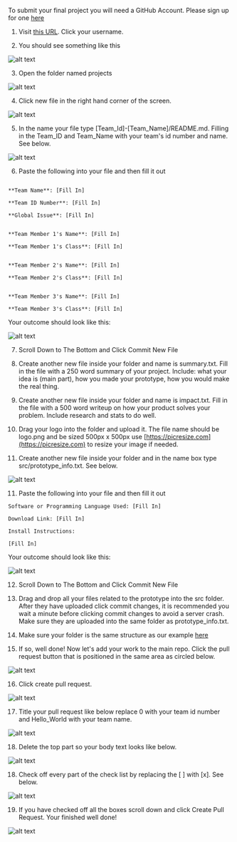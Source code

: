 To submit your final project you will need a GitHub Account. Please sign up for one [here](https://github.com/join)

1. Visit [this URL](https://github.com/gemssingaporestudentcouncil/innovationweek2020/fork). Click your username.

2. You should see something like this

![alt text](https://github.com/gemssingaporestudentcouncil/innovationweek2020/blob/master/resources/submitimages/Screen%20Shot%202019-12-29%20at%209.13.46%20AM.png "Your new forked Repo")

3. Open the folder named projects

![alt text](https://github.com/gemssingaporestudentcouncil/innovationweek2020/blob/master/resources/submitimages/Screen%20Shot%202019-12-29%20at%209.13.46%20AM%20Edited.png?raw=true)

4. Click new file in the right hand corner of the screen.

![alt text](https://github.com/gemssingaporestudentcouncil/innovationweek2020/blob/master/resources/submitimages/Screen%20Shot%202019-12-29%20at%209.14.02%20AM.png?raw=true)

5. In the name your file type [Team_Id]-[Team_Name]/README.md. Filling in the Team_ID and Team_Name with your team's id number and name. See below.

![alt text](https://github.com/gemssingaporestudentcouncil/innovationweek2020/blob/master/resources/submitimages/Screen%20Shot%202019-12-29%20at%209.15.25%20AM.png?raw=true)

6. Paste the following into your file and then fill it out

```

**Team Name**: [Fill In]

**Team ID Number**: [Fill In]

**Global Issue**: [Fill In]


**Team Member 1's Name**: [Fill In]

**Team Member 1's Class**: [Fill In]


**Team Member 2's Name**: [Fill In]

**Team Member 2's Class**: [Fill In]


**Team Member 3's Name**: [Fill In]

**Team Member 3's Class**: [Fill In]

```

Your outcome should look like this:

![alt text](https://github.com/gemssingaporestudentcouncil/innovationweek2020/blob/master/resources/submitimages/Screen%20Shot%202019-12-29%20at%209.21.55%20AM.png?raw=true)

7. Scroll Down to The Bottom and Click Commit New File

8. Create another new file inside your folder and name is summary.txt. Fill in the file with a 250 word summary of your project. Include: what your idea is (main part), how you made your prototype, how you would make the real thing.

9. Create another new file inside your folder and name is impact.txt. Fill in the file with a 500 word writeup on how your product solves your problem. Include research and stats to do well.

10. Drag your logo into the folder and upload it. The file name should be logo.png and be sized 500px x 500px use [https://picresize.com](https://picresize.com) to resize your image if needed.

10. Create another new file inside your folder and in the name box type src/prototype_info.txt. See below.

![alt text](https://github.com/gemssingaporestudentcouncil/innovationweek2020/blob/master/resources/submitimages/Screen%20Shot%202019-12-29%20at%209.27.45%20AM.png?raw=true)

11. Paste the following into your file and then fill it out

```
Software or Programming Language Used: [Fill In]

Download Link: [Fill In]

Install Instructions: 

[Fill In]

```

Your outcome should look like this:

![alt text](https://github.com/gemssingaporestudentcouncil/innovationweek2020/blob/master/resources/submitimages/Screen%20Shot%202019-12-29%20at%2011.00.20%20AM.png?raw=true)

12. Scroll Down to The Bottom and Click Commit New File

13. Drag and drop all your files related to the prototype into the src folder. After they have uploaded click commit changes, it is recommended you wait a minute before clicking commit changes to avoid a server crash. Make sure they are uploaded into the same folder as prototype_info.txt.

14. Make sure your folder is the same structure as our example [here](https://github.com/gemssingaporestudentcouncil/innovationweek2020/tree/master/projects/0-Hello_World)

15. If so, well done! Now let's add your work to the main repo. Click the pull request button that is positioned in the same area as circled below.

![alt text](https://github.com/gemssingaporestudentcouncil/innovationweek2020/blob/master/resources/submitimages/Screen%20Shot%202019-12-29%20at%209.32.22%20AM.png?raw=true)

16. Click create pull request.

![alt text](https://github.com/gemssingaporestudentcouncil/innovationweek2020/blob/master/resources/submitimages/Screen%20Shot%202019-12-29%20at%209.32.46%20AM.png?raw=true)

17. Title your pull request like below replace 0 with your team id number and Hello_World with your team name.

![alt text](https://github.com/gemssingaporestudentcouncil/innovationweek2020/blob/master/resources/submitimages/Screen%20Shot%202019-12-29%20at%209.33.56%20AM.png?raw=true)

18. Delete the top part so your body text looks like below.

![alt text](https://github.com/gemssingaporestudentcouncil/innovationweek2020/blob/master/resources/submitimages/Screen%20Shot%202019-12-29%20at%209.34.06%20AM.png?raw=true)

18. Check off every part of the check list by replacing the [ ] with [x]. See below.

![alt text](https://github.com/gemssingaporestudentcouncil/innovationweek2020/blob/master/resources/submitimages/Screen%20Shot%202019-12-29%20at%209.34.14%20AM.png?raw=true)

19. If you have checked off all the boxes scroll down and click Create Pull Request. Your finished well done!

![alt text](https://github.com/gemssingaporestudentcouncil/innovationweek2020/blob/master/resources/submitimages/pr.png?raw=true)
